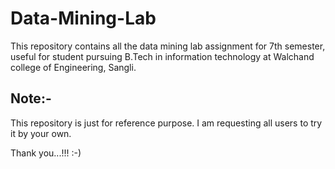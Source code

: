 # Data-Mining-Lab
This repository contains all the data mining lab assignment for 7th semester, useful for student pursuing B.Tech in information technology at Walchand college of Engineering, Sangli.

## Note:- 
This repository is just for reference purpose. I am requesting all users to try it by your own.

Thank you...!!! :-)
